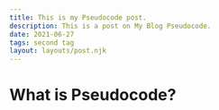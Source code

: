 ```yaml
---
title: This is my Pseudocode post.
description: This is a post on My Blog Pseudocode.
date: 2021-06-27
tags: second tag
layout: layouts/post.njk
---
```


<h1>What is Pseudocode?</h1>


